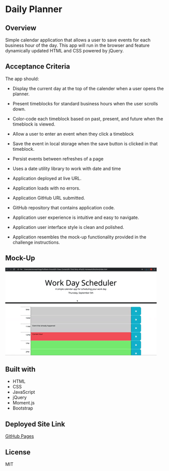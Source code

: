 # Daily Planner

## Overview
Simple calendar application that allows a user to save events for each business hour of the day. This app will run in the browser and feature dynamically updated HTML and CSS powered by jQuery.


## Acceptance Criteria

The app should:
* Display the current day at the top of the calender when a user opens the planner.
* Present timeblocks for standard business hours when the user scrolls down.
* Color-code each timeblock based on past, present, and future when the timeblock is viewed.
* Allow a user to enter an event when they click a timeblock
* Save the event in local storage when the save button is clicked in that timeblock.
* Persist events between refreshes of a page
* Uses a date utility library to work with date and time

* Application deployed at live URL.
* Application loads with no errors.
* Application GitHub URL submitted.
* GitHub repository that contains application code.
* Application user experience is intuitive and easy to navigate.
* Application user interface style is clean and polished.
* Application resembles the mock-up functionality provided in the challenge instructions.


## Mock-Up
![Daily Planner](/demo/demo.gif)


## Built with
* HTML
* CSS
* JavaScript
* jQuery
* Moment.js
* Bootstrap

## Deployed Site Link
[GitHub Pages](https://apyosi.github.io/daily-planner/)


## License
MIT
